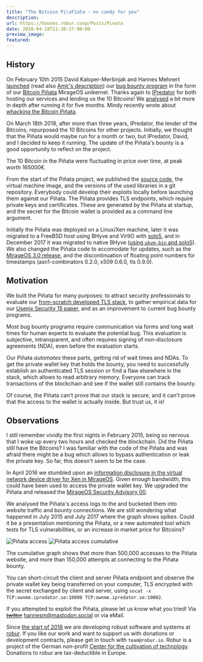 ```yaml
---
title: "The Bitcoin Pi\xF1ata - no candy for you"
description:
url: https://hannes.robur.coop/Posts/Pinata
date: 2018-04-18T11:38:17-00:00
preview_image:
featured:
---
```


<h2>History</h2>
<p>On February 10th 2015 David Kaloper-Mer&scaron;injak and Hannes Mehnert
<a href="https://mirage.io/announcing-bitcoin-pinata - [404 Not Found]">launched</a> (read also <a href="http://amirchaudhry.com/bitcoin-pinata">Amir's
description</a>) our <a href="https://en.wikipedia.org/wiki/Bug_bounty_program">bug bounty
program</a> in the form of our
<a href="http://ownme.ipredator.se - [1 Client error: Couldn't resolve host name]">Bitcoin Pi&ntilde;ata</a> MirageOS unikernel.  Thanks again to
<a href="https://ipredator.se">IPredator</a> for both hosting our services and lending us
the 10 Bitcoins!  We <a href="https://mirage.io/blog/bitcoin-pinata-results">analysed</a> a
bit more in depth after running it for five months.  Mindy recently wrote about
<a href="https://somerandomidiot.com/blog/2018/04/17/whacking-the-bitcoin-pinata/ - [1 Client error: Timeout was reached]">whacking the Bitcoin
Pi&ntilde;ata</a>.</p>
<p>On March 18th 2018, after more than three years, IPredator, the lender of the Bitcoins, repurposed the 10 Bitcoins for other projects.  Initially, we thought that the Pi&ntilde;ata would maybe run for a month or two, but IPredator, David, and I decided to keep it running.  The update of the Pi&ntilde;ata's bounty is a good opportunity to reflect on the project.</p>
<p>The 10 Bitcoin in the Pi&ntilde;ata were fluctuating in price over time, at peak worth 165000&euro;.</p>
<p>From the start of the Pi&ntilde;ata project, we published the <a href="https://github.com/mirleft/btc-pinata">source code</a>, the virtual machine image, and the versions of the used libraries in a git repository.  Everybody could develop their exploits locally before launching them against our Pi&ntilde;ata.  The Pi&ntilde;ata provides TLS endpoints, which require private keys and certificates.  These are generated by the Pi&ntilde;ata at startup, and the secret for the Bitcoin wallet is provided as a command line argument.</p>
<p>Initially the Pi&ntilde;ata was deployed on a Linux/Xen machine, later it was migrated to a FreeBSD host using BHyve and VirtIO with <a href="https://github.com/solo5/solo5">solo5</a>, and in December 2017 it was migrated to native BHyve (<a href="https://hannes.robur.coop/Posts/Solo5">using <code>ukvm-bin</code> and solo5</a>).  We also changed the Pi&ntilde;ata code to accomodate for updates, such as the <a href="https://mirage.io/blog/announcing-mirage-30-release">MirageOS 3.0 release</a>, and the discontinuation of floating point numbers for timestamps (asn1-combinators 0.2.0, x509 0.6.0, tls 0.9.0).</p>
<h2>Motivation</h2>
<p>We built the Pi&ntilde;ata for many purposes: to attract security professionals to evaluate our <a href="https://mirage.io/blog/introducing-ocaml-tls">from-scratch developed TLS stack</a>, to gather empirical data for our <a href="https://usenix15.nqsb.io">Usenix Security 15 paper</a>, and as an improvement to current bug bounty programs.</p>
<p>Most bug bounty programs require communication via forms and long wait times for
human experts to evaluate the potential bug.  This evaluation is subjective,
intransparent, and often requires signing of non-disclosure agreements (NDA),
even before the evaluation starts.</p>
<p>Our Pi&ntilde;ata <em>automates</em> these parts, getting rid of wait times and NDAs.  To get
the private wallet key that holds the bounty, you need to successfully establish
an authenticated TLS session or find a flaw elsewhere in the stack, which allows
to read arbitrary memory.  Everyone can track transactions of the blockchain and
see if the wallet still contains the bounty.</p>
<p>Of course, the Pi&ntilde;ata can't prove that our stack is secure, and it can't prove
that the access to the wallet is actually inside.  But trust us, it is!</p>
<h2>Observations</h2>
<p>I still remember vividly the first nights in February 2015, being so nervous that I woke up every two hours and checked the blockchain.  Did the Pi&ntilde;ata still have the Bitcoins?  I was familiar with the code of the Pi&ntilde;ata and was afraid there might be a bug which allows to bypass authentication or leak the private key.  So far, this doesn't seem to be the case.</p>
<p>In April 2016 we stumbled upon an <a href="https://hannes.robur.coop/Posts/BadRecordMac">information disclosure in the virtual network
device driver for Xen in MirageOS</a>.  Given enough
bandwidth, this could have been used to access the private wallet key.  We
upgraded the Pi&ntilde;ata and released the <a href="https://mirage.io/blog/MSA00">MirageOS Security Advisory
00</a>.</p>
<p>We analysed the Pi&ntilde;ata's access logs to the and bucketed them into website traffic and bounty connections.  We are still wondering what happened in July 2015 and July 2017 where the graph shows spikes.  Could it be a presentation mentioning the Pi&ntilde;ata, or a new automated tool which tests for TLS vulnerabilities, or an increase in market price for Bitcoins?</p>
<p><img src="https://hannes.robur.coop/static/img/pinata_access_20180403.png" alt="Pi&ntilde;ata access"/> <img src="https://hannes.robur.coop/static/img/pinata_access_cumulative_20180403.png" alt="Pi&ntilde;ata access cumulative"/></p>
<p>The cumulative graph shows that more than 500,000 accesses to the Pi&ntilde;ata website, and more than 150,000 attempts at connecting to the Pi&ntilde;ata bounty.</p>
<p>You can short-circuit the client and server Pi&ntilde;ata endpoint and observe the private wallet key being transferred on your computer, TLS encrypted with the secret exchanged by client and server, using <code>socat -x TCP:ownme.ipredator.se:10000 TCP:ownme.ipredator.se:10002</code>.</p>
<p>If you attempted to exploit the Pi&ntilde;ata, please let us know what you tried!  Via
<strike><a href="https://twitter.com/h4nnes - [1 Client error: Number of redirects hit maximum amount]">twitter</a></strike>
<a href="http://mastodon.social/@hannesm">hannesm@mastodon.social</a> or via eMail.</p>
<p>Since <a href="https://hannes.robur.coop/Posts/DNS">the start of 2018</a> we are developing robust software and systems at <a href="http://robur.io">robur</a>.  If you like our work and want to support us with donations or development contracts, please get in touch with <code>team@robur.io</code>.  Robur is a project of the German non-profit <a href="https://techcultivation.org">Center for the cultivation of technology</a>.  Donations to robur are tax-deductible in Europe.</p>

